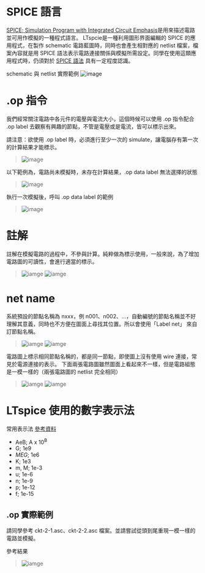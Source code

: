 # SPICE 語言
[SPICE; Simulation Program with Integrated Circuit Emphasis](https://en.wikipedia.org/wiki/SPICE)是用來描述電路並可用作模擬的一種程式語言。 LTspcie是一種利用圖形界面編輯的 SPICE 的應用程式，在製作 schematic 電路藍圖時，同時也會產生相對應的 netlist 檔案，檔案內容就是用 SPICE 語法表示電路連接關係與模擬所需設定。同學在使用這類應用程式時，仍須對於 [SPICE 語法](https://web.stanford.edu/class/ee133/handouts/general/spice_ref.pdf) 具有一定程度認識。

schematic 與 netlist 實際範例
![image](https://github.com/bear917/ltspice-exercise/blob/main/lecture2/schematic-and-netlist.png)

# .op 指令
我們經常關注電路中各元件的電壓與電流大小，這個時候可以使用 .op 指令配合 .op label 去觀察有興趣的節點，不管是電壓或是電流，皆可以標示出來。

請注意：欲使用 .op label 時，必須進行至少一次的 simulate，讓電腦存有第一次的計算結果才能標示。
>![image](https://github.com/bear917/ltspice-exercise/blob/main/lecture2/sim-op.png)

以下範例為，電路尚未模擬時，未存在計算結果，.op data label 無法選擇的狀態
>![image](https://github.com/bear917/ltspice-exercise/blob/main/lecture2/no-op-data.png)

執行一次模擬後，呼叫 .op data label 的範例
>![image](https://github.com/bear917/ltspice-exercise/blob/main/lecture2/add-op-label.gif)

# 註解
註解在模擬電路的過程中，不參與計算。純粹做為標示使用，一般來說，為了增加電路圖的可讀性，會進行適當的標示。
>![iamge](https://github.com/bear917/ltspice-exercise/blob/main/lecture2/Text.png)
>![iamge](https://github.com/bear917/ltspice-exercise/blob/main/lecture2/edit-text.png)
# net name
系統預設的節點名稱為 nxxx，例 n001、n002、…，自動編號的節點名稱並不好理解其意義，同時也不方便在圖面上尋找其位置。所以會使用「Label net」 來自訂節點名稱。
>![iamge](https://github.com/bear917/ltspice-exercise/blob/main/lecture2/Label-Net.png)
>![iamge](https://github.com/bear917/ltspice-exercise/blob/main/lecture2/edit-label.png)

電路圖上標示相同節點名稱的，都是同一節點，即使圖上沒有使用 wire 連接，常見於電源連接的表示。
下面兩張電路圖雖然圖面上看起來不一樣，但是電路組態是一模一樣的（兩張電路圖的 netlist 完全相同）
>![iamge](https://github.com/bear917/ltspice-exercise/blob/main/lecture2/connect-seperately.png)
>![iamge](https://github.com/bear917/ltspice-exercise/blob/main/lecture2/connect-together.png)

# LTspice 使用的數字表示法
常用表示法 [參考資料](https://en.wikipedia.org/wiki/LTspice#Number_conventions)
- AeB; A x 10<sup>B</sup>
- G; 1e9
- *MEG*; 1e6
- K; 1e3
- m, M; 1e-3
- u; 1e-6
- n; 1e-9
- p; 1e-12
- f; 1e-15

## .op 實際範例
請同學參考 ckt-2-1.asc、ckt-2-2.asc 檔案。並請嘗試從頭到尾重現一模一樣的電路並模擬。

參考結果
>![iamge](https://github.com/bear917/ltspice-exercise/blob/main/lecture2/result.png)